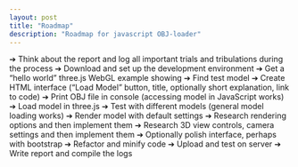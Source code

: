 ```yaml
---
layout: post
title: "Roadmap"
description: "Roadmap for javascript OBJ-loader"
---
```


➔ Think about the report and log all important trials and tribulations during the process
➔ Download and set up the development environment
➔ Get a “hello world” three.js WebGL example showing
➔ Find test model
➔ Create HTML interface (“Load Model” button, title, optionally short explanation, link to
code)
➔ Print OBJ file in console (accessing model in JavaScript works)
➔ Load model in three.js
➔ Test with different models (general model loading works)
➔ Render model with default settings
➔ Research rendering options and then implement them
➔ Research 3D view controls, camera settings and then implement them
➔ Optionally polish interface, perhaps with bootstrap
➔ Refactor and minify code
➔ Upload and test on server
➔ Write report and compile the logs
